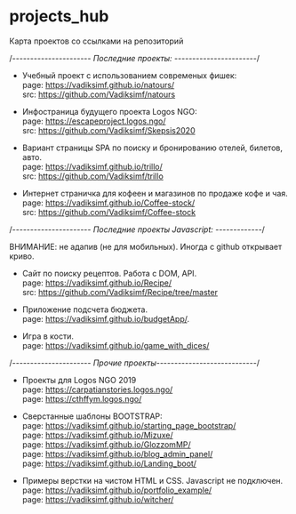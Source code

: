 # projects_hub
Карта проектов со ссылками на репозиторий

/*---------------------- Последние проекты: -----------------------*/

- Учебный проект с использованием современых фишек:<br>
page: https://vadiksimf.github.io/natours/<br>
src:  https://github.com/Vadiksimf/natours

- Инфостраница будущего проекта Logos NGO:<br>
page: https://escapeproject.logos.ngo/<br>
src:  https://github.com/Vadiksimf/Skepsis2020

- Вариант страницы SPA по поиску и бронированию отелей, билетов, авто.<br>
page: https://vadiksimf.github.io/trillo/<br>
src: https://github.com/Vadiksimf/trillo

- Интернет страничка для кофеен и магазинов по продаже кофе и чая.<br>
page: https://vadiksimf.github.io/Coffee-stock/<br>
src:  https://github.com/Vadiksimf/Coffee-stock

/*---------------------- Последние проекты Javascript: -------------*/

ВНИМАНИЕ: не адапив (не для мобильных). Иногда с github открывает криво.

-	Сайт по поиску рецептов. Работа с DOM, API.<br>
page: https://vadiksimf.github.io/Recipe/<br>
src:  https://github.com/Vadiksimf/Recipe/tree/master

- Приложение подсчета бюджета. <br>
page: https://vadiksimf.github.io/budgetApp/.

- Игра в кости.<br>
page: https://vadiksimf.github.io/game_with_dices/


/*---------------------- Прочие проекты----------------------------*/

- Проекты для Logos NGO 2019<br>
page: https://carpatianstories.logos.ngo/<br>
page: https://cthffym.logos.ngo/

- Сверстанные шаблоны BOOTSTRAP:<br>
page: https://vadiksimf.github.io/starting_page_bootstrap/<br>
page: https://vadiksimf.github.io/Mizuxe/<br>
page: https://vadiksimf.github.io/GlozzomMP/<br>
page: https://vadiksimf.github.io/blog_admin_panel/<br>
page: https://vadiksimf.github.io/Landing_boot/

-	Примеры верстки на чистом HTML и CSS. Javascript не подключен.<br>
page: https://vadiksimf.github.io/portfolio_example/<br>
page: https://vadiksimf.github.io/witcher/



